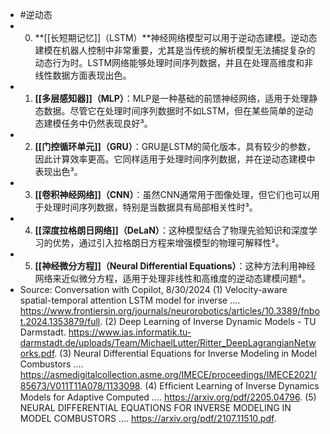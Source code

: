 - #逆动态
- 0. **[[长短期记忆]]（LSTM）**神经网络模型可以用于逆动态建模。逆动态建模在机器人控制中非常重要，尤其是当传统的解析模型无法捕捉复杂的动态行为时。LSTM网络能够处理时间序列数据，并且在处理高维度和非线性数据方面表现出色。
- 1. **[[多层感知器]]（MLP）**：MLP是一种基础的前馈神经网络，适用于处理静态数据。尽管它在处理时间序列数据时不如LSTM，但在某些简单的逆动态建模任务中仍然表现良好³。
- 2. **[[门控循环单元]]（GRU）**：GRU是LSTM的简化版本，具有较少的参数，因此计算效率更高。它同样适用于处理时间序列数据，并在逆动态建模中表现出色³。
- 3. **[[卷积神经网络]]（CNN）**：虽然CNN通常用于图像处理，但它们也可以用于处理时间序列数据，特别是当数据具有局部相关性时³。
- 4. **[[深度拉格朗日网络]]（DeLaN）**：这种模型结合了物理先验知识和深度学习的优势，通过引入拉格朗日方程来增强模型的物理可解释性²。
- 5. **[[神经微分方程]]（Neural Differential Equations）**：这种方法利用神经网络来近似微分方程，适用于处理非线性和高维度的逆动态建模问题⁴。
- Source: Conversation with Copilot, 8/30/2024
  (1) Velocity-aware spatial-temporal attention LSTM model for inverse .... https://www.frontiersin.org/journals/neurorobotics/articles/10.3389/fnbot.2024.1353879/full.
  (2) Deep Learning of Inverse Dynamic Models - TU Darmstadt. https://www.ias.informatik.tu-darmstadt.de/uploads/Team/MichaelLutter/Ritter_DeepLagrangianNetworks.pdf.
  (3) Neural Differential Equations for Inverse Modeling in Model Combustors .... https://asmedigitalcollection.asme.org/IMECE/proceedings/IMECE2021/85673/V011T11A078/1133098.
  (4) Efﬁcient Learning of Inverse Dynamics Models for Adaptive Computed .... https://arxiv.org/pdf/2205.04796.
  (5) NEURAL DIFFERENTIAL EQUATIONS FOR INVERSE MODELING IN MODEL COMBUSTORS .... https://arxiv.org/pdf/2107.11510.pdf.